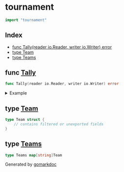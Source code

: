 <!-- Code generated by gomarkdoc. DO NOT EDIT -->

# tournament

```go
import "tournament"
```

## Index

- [func Tally(reader io.Reader, writer io.Writer) error](<#func-tally>)
- [type Team](<#type-team>)
- [type Teams](<#type-teams>)


## func [Tally](<https://github.com/vpayno/exercism-workspace/blob/main/go/tournament/tournament.go#L23>)

```go
func Tally(reader io.Reader, writer io.Writer) error
```

<details><summary>Example</summary>
<p>

```go
package main

import (
	"bytes"
	"strings"
)

var input string = `
Allegoric Alaskans;Blithering Badgers;win
Devastating Donkeys;Courageous Californians;draw
Devastating Donkeys;Allegoric Alaskans;win
Courageous Californians;Blithering Badgers;loss
Blithering Badgers;Devastating Donkeys;loss
Allegoric Alaskans;Courageous Californians;win
`

func main() {
	debug = true

	reader := strings.NewReader(input)
	var buffer bytes.Buffer

	Tally(reader, &buffer)
}
```

#### Output

```
Team                           | MP |  W |  D |  L |  P
Devastating Donkeys            |  3 |  2 |  1 |  0 |  7
Allegoric Alaskans             |  3 |  2 |  0 |  1 |  6
Blithering Badgers             |  3 |  1 |  0 |  2 |  3
Courageous Californians        |  3 |  0 |  1 |  2 |  1
```

</p>
</details>

## type [Team](<https://github.com/vpayno/exercism-workspace/blob/main/go/tournament/tournament.go#L12-L19>)

```go
type Team struct {
    // contains filtered or unexported fields
}
```

## type [Teams](<https://github.com/vpayno/exercism-workspace/blob/main/go/tournament/tournament.go#L21>)

```go
type Teams map[string]Team
```



Generated by [gomarkdoc](<https://github.com/princjef/gomarkdoc>)
